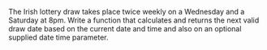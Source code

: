The Irish lottery draw takes place twice weekly on a Wednesday and a Saturday at 8pm. Write a function that calculates and returns the next valid draw date based on the current date and time and also on an optional supplied date time parameter.
